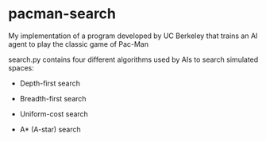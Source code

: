 # pacman-search
My implementation of a program developed by UC Berkeley that trains an AI agent to play the classic game of Pac-Man

search.py contains four different algorithms used by AIs to search simulated spaces:

  - Depth-first search

  - Breadth-first search

  - Uniform-cost search

  - A* (A-star) search

